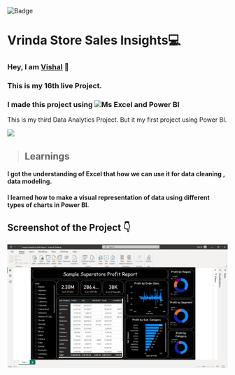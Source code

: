 ![Badge](https://img.shields.io/badge/Project--16-Vrinda--Store-blue)
# Vrinda Store Sales Insights💻
### Hey, I am [**Vishal**](https://www.linkedin.com/in/vishal-kumar-62146b230/) 🙂 
### This is  my 16th live Project.
### I made this project using ![Ms Excel and Power BI](https://img.shields.io/badge/Excel%20%26-PowerBI%20-blue)

This is my third Data Analytics Project. 
But it my first project using Power BI.

![](./screenshot/undraw_programmer_re_owql.svg)

 >## Learnings
 #### I got the understanding of Excel that how we can use it for data cleaning , data modeling.
 #### I learned how to make a visual representation of data using different types of charts in Power BI. 


## Screenshot of the Project 👇
![](/Screenshot%202023-05-20%20183843.png)



